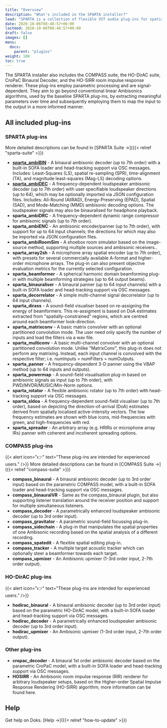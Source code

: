 ```yaml
---
title: "Overview"
description: "What's included in the SPARTA installer?"
lead: "SPARTA is a collection of flexible VST audio plug-ins for spatial audio production, reproduction and visualisation, developed primarily by members of the Acoustics Lab at Aalto University, Finland."
date: 2020-10-06T08:48:57+00:00
lastmod: 2020-10-06T08:48:57+00:00
draft: false
images: []
menu:
  docs:
    parent: "plugins"
weight: 100
toc: true
---
```


The SPARTA installer also includes the COMPASS suite, the HO-DirAC suite, CroPaC Binaural Decoder, and the HO-SIRR room impulse response renderer. 
These plug-ins employ parametric processing and are signal-dependent. They aim to go beyond conventional linear Ambisonics algorithms, used by the baseline SPARTA plug-ins, by extracting meaningful parameters over time and subsequently employing them to map the input to the output in a more informed manner.

## All included plug-ins

### SPARTA plug-ins

More detailed descriptions can be found in [SPARTA Suite →]({{< relref "sparta-suite" >}})

* [**sparta_ambiBIN**](../sparta-suite/#ambibin) - A binaural ambisonic decoder (up to 7th order) with a built-in SOFA loader and head-tracking support via OSC messages. Includes: Least-Squares (LS), spatial re-sampling (SPR), time-alignment (TA), and magnitude least-squares (Mag-LS) decoding options.
* [**sparta_ambiDEC**](../sparta-suite/#ambidec) - A frequency-dependent loudspeaker ambisonic decoder (up to 7th order) with user specifiable loudspeaker directions (up to 64), which may be optionally imported via JSON configuration files. Includes: All-Round (AllRAD), Energy-Preserving (EPAD), Spatial (SAD), and Mode-Matching (MMD) ambisonic decoding options. The loudspeaker signals may also be binauralised for headphone playback.
* **sparta_ambiDRC** - A frequency-dependent dynamic range compressor for ambisonic signals (up to 7th order).
* **sparta_ambiENC** - An ambisonic encoder/panner (up to 7th order), with support for up to 64 input channels; the directions for which may also be imported via JSON configuration files.
* **sparta_ambiRoomSim** - A shoebox room simulator based on the image-source method, supporting multiple sources and ambisonic receivers..
* **sparta_array2sh** - A microphone array spatial encoder (up to 7th order), with presets for several commercially available A-format and higher-order microphone arrays. The plug-in can also present objective evaluation metrics for the currently selected configuration.
* **sparta_beamformer** - A spherical harmonic domain beamforming plug-in with multiple beamforming strategies (up to 64 output beams).
* **sparta_binauraliser** - A binaural panner (up to 64 input channels) with a built-in SOFA loader and head-tracking support via OSC messages.
* **sparta_decorrelator** - A simple multi-channel signal decorrelator (up to 64 input channels).
* **sparta_dirass** - A sound-field visualiser based on re-assigning the energy of beamformers. This re-assigment is based on DoA estimates extracted from "spatially-constrained" regions, which are centred around each beamformer look-direction.
* **sparta_matrixconv** - A basic matrix convolver with an optional partitioned convolution mode. The user need only specify the number of inputs and load the filters via a wav file.
* **sparta_multiconv** - A basic multi-channel convolver with an optional partitioned convolution mode. Unlike "MatrixConv", this plug-in does not perform any matrixing. Instead, each input channel is convolved with the respective filter; i.e. numInputs = numFilters = numOutputs.
* **sparta_panner** - A frequency-dependent 3-D panner using the VBAP method (up to 64 inputs and outputs).
* **sparta_powermap** - A sound-field visualisation plug-in based on ambisonic signals as input (up to 7th order), with PWD/MVDR/MUSIC/Min-Norm options.
* **sparta_rotator** - A flexible ambisonic rotator (up to 7th order) with head-tracking support via OSC messages.
* **sparta_sldoa** - A frequency-dependent sound-field visualiser (up to 7th order), based on depicting the direction-of-arrival (DoA) estimates derived from spatially localised active-intensity vectors. The low frequency estimates are shown with blue icons, mid-frequencies with green, and high-frequencies with red.
* **sparta_spreader** - An arbitrary array (e.g. HRIRs or microphone array IRs) panner with coherent and incoherent spreading options.

### COMPASS plug-ins
{{< alert icon="👉" text="These plug-ins are intended for experienced users." />}}
More detailed descriptions can be found in [COMPASS Suite →]({{< relref "compass-suite" >}})

* **compass_binaural** - A binaural ambisonic decoder (up to 3rd order input) based on the parametric COMPASS model, with a built-in SOFA loader and head-tracking support via OSC messages.
* **compass_binauralVR** - Same as the compass_binaural plugin, but also supporting listener translation around the receiver position and support for multiple simultaneous listeners.
* **compass_decoder** - A parametrically enhanced loudspeaker ambisonic decoder (up to 3rd order input).
* **compass_gravitator** - A parametric sound-field focussing plug-in.
* **compass_sidechain** - A plug-in that manipulates the spatial properties of one Ambisonic recording based on the spatial analysis of a different recording.
* **compass_spatedit** - A flexible spatial editing plug-in.
* **compass_tracker** - A multiple target acoustic tracker which can optionally steer a beamformer towards each target.
* **compass_upmixer** - An Ambisonic upmixer (1-3rd order input, 2-7th order output).

### HO-DirAC plug-ins
{{< alert icon="👉" text="These plug-ins are intended for experienced users." />}}
* **hodirac_binaural** - A binaural ambisonic decoder (up to 3rd order input) based on the parametric HO-DirAC model, with a built-in SOFA loader and head-tracking support via OSC messages.
* **hodirac_decoder** - A parametrically enhanced loudspeaker ambisonic decoder (up to 3rd order input).
* **hodirac_upmixer** - An Ambisonic upmixer (1-3rd order input, 2-7th order output).

### Other plug-ins
* **cropac_decoder** - A binaural 1st order ambisonic decoder based on the parametric CroPaC model, with a built-in SOFA loader and head-tracking support via OSC messages.
* **HOSIRR** - An Ambisonic room impulse response (RIR) renderer for arbitrary loudspeaker setups, based on the Higher-order Spatial Impulse Response Rendering (HO-SIRR) algorithm; more information can be found here.

## Help

Get help on Doks. [Help →]({{< relref "how-to-update" >}})
